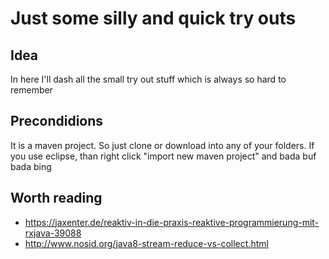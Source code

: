 # Just some silly and quick try outs


## Idea 

In here I'll dash all the small try out stuff which is always so hard to remember

## Precondidions

It is a maven project. So just clone or download into any of your folders. If you use eclipse, than right click "import new maven project" and bada buf bada bing

## Worth reading

* https://jaxenter.de/reaktiv-in-die-praxis-reaktive-programmierung-mit-rxjava-39088
* http://www.nosid.org/java8-stream-reduce-vs-collect.html 